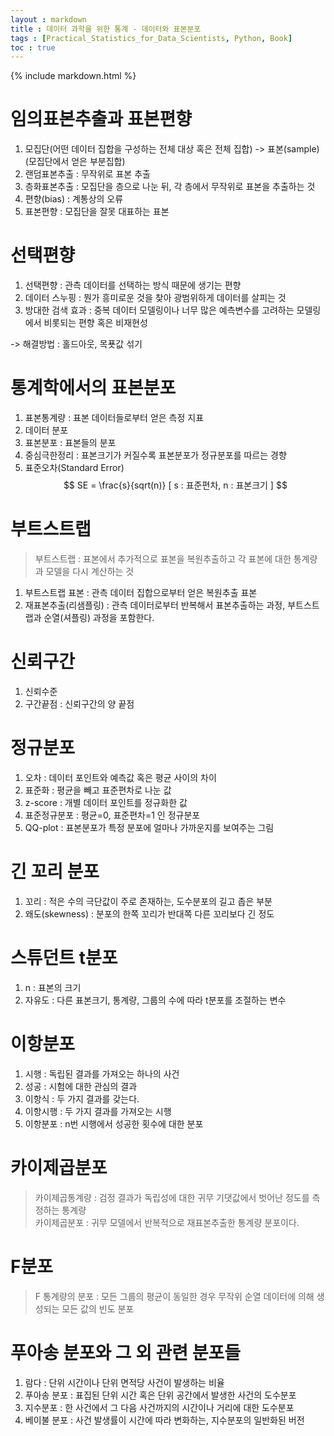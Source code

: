 ```yaml
---
layout : markdown
title : 데이터 과학을 위한 통계 - 데이터와 표본분포
tags : [Practical_Statistics_for_Data_Scientists, Python, Book]
toc : true
---
```

{% include markdown.html %}

# 임의표본추출과 표본편향

1. 모집단(어떤 데이터 집합을 구성하는 전체 대상 혹은 전체 집합) -> 표본(sample)(모집단에서 얻은 부분집합)
2. 랜덤표본추출 : 무작위로 표본 추출
3. 층화표본추출 : 모집단을 층으로 나눈 뒤, 각 층에서 무작위로 표본을 추출하는 것
4. 편향(bias) : 계통상의 오류
5. 표본편향 : 모집단을 잘못 대표하는 표본

# 선택편향

1. 선택편향 : 관측 데이터를 선택하는 방식 때문에 생기는 편향
2. 데이터 스누핑 : 뭔가 흥미로운 것을 찾아 광범위하게 데이터를 살피는 것
3. 방대한 검색 효과 : 중복 데이터 모델링이나 너무 많은 예측변수를 고려하는 모델링에서 비롯되는 편향 혹은 비재현성

-> 해결방법 : 홀드아웃, 목푯값 섞기

# 통계학에서의 표본분포

1. 표본통계량 : 표본 데이터들로부터 얻은 측정 지표
2. 데이터 분포
3. 표본분포 : 표본들의 분포
4. 중심극한정리 : 표본크기가 커질수록 표본분포가 정규분포를 따르는 경향
5. 표준오차(Standard Error) $$ SE =  \frac{s}{sqrt(n)} [ s : 표준편차, n : 표본크기 ] $$

# 부트스트랩

> 부트스트랩 : 표본에서 추가적으로 표본을 복원추출하고 각 표본에 대한 통계량과 모델을 다시 계산하는 것

1. 부트스트랩 표본 : 관측 데이터 집합으로부터 얻은 복원추출 표본
2. 재표본추출(리샘플링) : 관측 데이터로부터 반복해서 표본추출하는 과정, 부트스트랩과 순열(셔플링) 과정을 포함한다.

# 신뢰구간

1. 신뢰수준
2. 구간끝점 : 신뢰구간의 양 끝점

# 정규분포

1. 오차 : 데이터 포인트와 예측값 혹은 평균 사이의 차이
2. 표준화 : 평균을 빼고 표준편차로 나눈 값
3. z-score : 개별 데이터 포인트를 정규화한 값
4. 표준정규분포 : 평균=0, 표준편차=1 인 정규분포
5. QQ-plot : 표본분포가 특정 분포에 얼마나 가까운지를 보여주는 그림

# 긴 꼬리 분포

1. 꼬리 : 적은 수의 극단값이 주로 존재하는, 도수분포의 길고 좁은 부분
2. 왜도(skewness) : 분포의 한쪽 꼬리가 반대쪽 다른 꼬리보다 긴 정도

# 스튜던트 t분포

1. n : 표본의 크기
2. 자유도 : 다른 표본크기, 통계량, 그룹의 수에 따라 t분포를 조절하는 변수

# 이항분포

1. 시행 : 독립된 결과를 가져오는 하나의 사건
2. 성공 : 시험에 대한 관심의 결과
3. 이항식 : 두 가지 결과를 갖는다.
4. 이항시행 : 두 가지 결과를 가져오는 시행
5. 이항분포 : n번 시행에서 성공한 횟수에 대한 분포

# 카이제곱분포

> 카이제곱통계량 : 검정 결과가 독립성에 대한 귀무 기댓값에서 벗어난 정도를 측정하는 통계량  
> 카이제곱분포 : 귀무 모델에서 반복적으로 재표본추출한 통계량 분포이다.

# F분포

> F 통계량의 분포 : 모든 그룹의 평균이 동일한 경우 무작위 순열 데이터에 의해 생성되는 모든 값의 빈도 분포

# 푸아송 분포와 그 외 관련 분포들

1. 람다 : 단위 시간이나 단위 면적당 사건이 발생하는 비율
2. 푸아송 분포 : 표집된 단위 시간 혹은 단위 공간에서 발생한 사건의 도수분포
3. 지수분포 : 한 사건에서 그 다음 사건까지의 시간이나 거리에 대한 도수분포
4. 베이불 분포 : 사건 발생률이 시간에 따라 변화하는, 지수분포의 일반화된 버전
